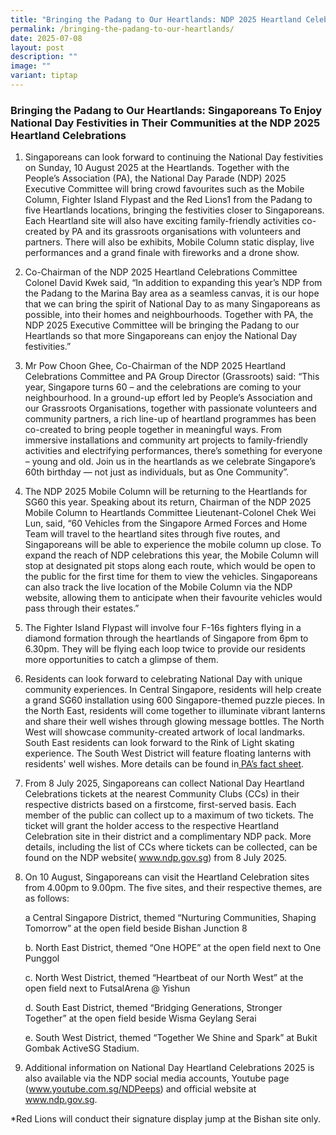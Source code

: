 ```yaml
---
title: "Bringing the Padang to Our Heartlands: NDP 2025 Heartland Celebrations"
permalink: /bringing-the-padang-to-our-heartlands/
date: 2025-07-08
layout: post
description: ""
image: ""
variant: tiptap
---
```

<h3>Bringing the Padang to Our Heartlands: Singaporeans To Enjoy National Day Festivities in Their Communities at the NDP 2025 Heartland Celebrations</h3>
<ol data-tight="true" class="tight">
<li>
<p>Singaporeans can look forward to continuing the National Day festivities
on Sunday, 10 August 2025 at the Heartlands. Together with the People’s
Association (PA), the National Day Parade (NDP) 2025 Executive Committee
will bring crowd favourites such as the Mobile Column, Fighter Island Flypast
and the Red Lions1 from the Padang to five Heartlands locations, bringing
the festivities closer to Singaporeans. Each Heartland site will also have
exciting family-friendly activities co-created by PA and its grassroots
organisations with volunteers and partners. There will also be exhibits,
Mobile Column static display, live performances and a grand finale with
fireworks and a drone show.</p>
</li>
</ol>
<ol start="2" data-tight="true" class="tight">
<li>
<p>Co-Chairman of the NDP 2025 Heartland Celebrations Committee Colonel David
Kwek said, “In addition to expanding this year’s NDP from the Padang to
the Marina Bay area as a seamless canvas, it is our hope that we can bring
the spirit of National Day to as many Singaporeans as possible, into their
homes and neighbourhoods. Together with PA, the NDP 2025 Executive Committee
will be bringing the Padang to our Heartlands so that more Singaporeans
can enjoy the National Day festivities.”</p>
<p></p>
</li>
<li>
<p>Mr Pow Choon Ghee, Co-Chairman of the NDP 2025 Heartland Celebrations
Committee and PA Group Director (Grassroots) said: “This year, Singapore
turns 60 – and the celebrations are coming to your neighbourhood. In a
ground-up effort led by People’s Association and our Grassroots Organisations,
together with passionate volunteers and community partners, a rich line-up
of heartland programmes has been co-created to bring people together in
meaningful ways. From immersive installations and community art projects
to family-friendly activities and electrifying performances, there’s something
for everyone – young and old. Join us in the heartlands as we celebrate
Singapore’s 60th birthday — not just as individuals, but as One Community”.</p>
<p></p>
</li>
<li>
<p>The NDP 2025 Mobile Column will be returning to the Heartlands for SG60
this year. Speaking about its return, Chairman of the NDP 2025 Mobile Column
to Heartlands Committee Lieutenant-Colonel Chek Wei Lun, said, “60 Vehicles
from the Singapore Armed Forces and Home Team will travel to the heartland
sites through five routes, and Singaporeans will be able to experience
the mobile column up close. To expand the reach of NDP celebrations this
year, the Mobile Column will stop at designated pit stops along each route,
which would be open to the public for the first time for them to view the
vehicles. Singaporeans can also track the live location of the Mobile Column
via the NDP website, allowing them to anticipate when their favourite vehicles
would pass through their estates.”</p>
<p></p>
</li>
<li>
<p>The Fighter Island Flypast will involve four F-16s fighters flying in
a diamond formation through the heartlands of Singapore from 6pm to 6.30pm.
They will be flying each loop twice to provide our residents more opportunities
to catch a glimpse of them.</p>
<p></p>
</li>
<li>
<p>Residents can look forward to celebrating National Day with unique community
experiences. In Central Singapore, residents will help create a grand SG60
installation using 600 Singapore-themed puzzle pieces. In the North East,
residents will come together to illuminate vibrant lanterns and share their
well wishes through glowing message bottles. The North West will showcase
community-created artwork of local landmarks. South East residents can
look forward to the Rink of Light skating experience. The South West District
will feature floating lanterns with residents' well wishes. More details
can be found in<a href="https://www.pa.gov.sg/files/NewsRoom/Info_Sheet_for_Media_Consolidated_National_Day_Heartland_Celebration_2025_Final_Web.pdf" rel="noopener nofollow" target="_blank"> </a>
<a href="/files/Info_Sheet_for_Media_Consolidated_National_Day_Heartland_Celebration_2025_Final_Web.pdf" rel="noopener nofollow" target="_blank">PA’s fact sheet</a>.</p>
<p></p>
</li>
<li>
<p>From 8 July 2025, Singaporeans can collect National Day Heartland Celebrations
tickets at the nearest Community Clubs (CCs) in their respective districts
based on a firstcome, first-served basis. Each member of the public can
collect up to a maximum of two tickets. The ticket will grant the holder
access to the respective Heartland Celebration site in their district and
a complimentary NDP pack. More details, including the list of CCs where
tickets can be collected, can be found on the NDP website( <a href="http://www.ndp.gov.sg" rel="noopener noreferrer nofollow" target="_blank">www.ndp.gov.sg</a>)
from 8 July 2025.</p>
<p></p>
</li>
<li>
<p>On 10 August, Singaporeans can visit the Heartland Celebration sites from
4.00pm to 9.00pm. The five sites, and their respective themes, are as follows:</p>
<p></p>
<p>a Central Singapore District, themed “Nurturing Communities, Shaping Tomorrow”
at the open field beside Bishan Junction 8</p>
<p></p>
<p>b. North East District, themed “One HOPE” at the open field next to One
Punggol</p>
<p></p>
<p>c. North West District, themed “Heartbeat of our North West” at the open
field next to FutsalArena @ Yishun</p>
<p></p>
<p>d. South East District, themed “Bridging Generations, Stronger Together”
at the open field beside Wisma Geylang Serai</p>
<p></p>
<p>e. South West District, themed “Together We Shine and Spark” at Bukit
Gombak ActiveSG Stadium.</p>
<p></p>
</li>
<li>
<p>Additional information on National Day Heartland Celebrations 2025 is
also available via the NDP social media accounts, Youtube page (<a href="http://www.youtube.com.sg/NDPeeps" rel="noopener noreferrer nofollow" target="_blank">www.youtube.com.sg/NDPeeps</a>)
and official website at <a href="http://www.ndp.gov.sg" rel="noopener noreferrer nofollow" target="_blank">www.ndp.gov.sg</a>.</p>
</li>
</ol>
<p>*Red Lions will conduct their signature display jump at the Bishan site
only.</p>
<p></p>